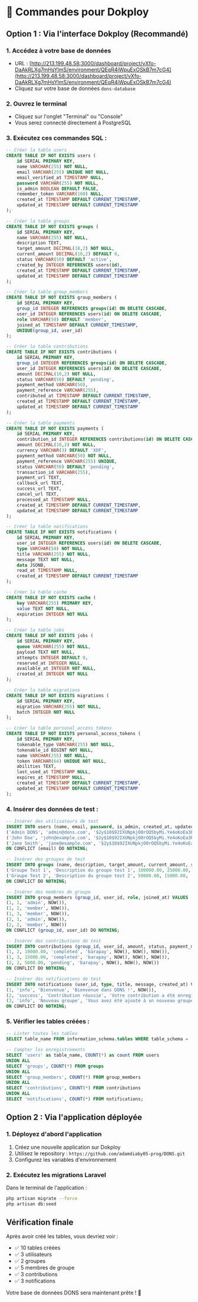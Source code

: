 # 🚀 Commandes pour Dokploy

## Option 1 : Via l'interface Dokploy (Recommandé)

### 1. Accédez à votre base de données
- URL : [http://213.199.48.58:3000/dashboard/project/vXfo-DaAkRLXg7mHsYlmS/environment/QEqR4iWpuExOSkB7m7cG4](http://213.199.48.58:3000/dashboard/project/vXfo-DaAkRLXg7mHsYlmS/environment/QEqR4iWpuExOSkB7m7cG4)
- Cliquez sur votre base de données `dons-database`

### 2. Ouvrez le terminal
- Cliquez sur l'onglet "Terminal" ou "Console"
- Vous serez connecté directement à PostgreSQL

### 3. Exécutez ces commandes SQL :

```sql
-- Créer la table users
CREATE TABLE IF NOT EXISTS users (
    id SERIAL PRIMARY KEY,
    name VARCHAR(255) NOT NULL,
    email VARCHAR(255) UNIQUE NOT NULL,
    email_verified_at TIMESTAMP NULL,
    password VARCHAR(255) NOT NULL,
    is_admin BOOLEAN DEFAULT FALSE,
    remember_token VARCHAR(100) NULL,
    created_at TIMESTAMP DEFAULT CURRENT_TIMESTAMP,
    updated_at TIMESTAMP DEFAULT CURRENT_TIMESTAMP
);

-- Créer la table groups
CREATE TABLE IF NOT EXISTS groups (
    id SERIAL PRIMARY KEY,
    name VARCHAR(255) NOT NULL,
    description TEXT,
    target_amount DECIMAL(10,2) NOT NULL,
    current_amount DECIMAL(10,2) DEFAULT 0,
    status VARCHAR(50) DEFAULT 'active',
    created_by INTEGER REFERENCES users(id),
    created_at TIMESTAMP DEFAULT CURRENT_TIMESTAMP,
    updated_at TIMESTAMP DEFAULT CURRENT_TIMESTAMP
);

-- Créer la table group_members
CREATE TABLE IF NOT EXISTS group_members (
    id SERIAL PRIMARY KEY,
    group_id INTEGER REFERENCES groups(id) ON DELETE CASCADE,
    user_id INTEGER REFERENCES users(id) ON DELETE CASCADE,
    role VARCHAR(50) DEFAULT 'member',
    joined_at TIMESTAMP DEFAULT CURRENT_TIMESTAMP,
    UNIQUE(group_id, user_id)
);

-- Créer la table contributions
CREATE TABLE IF NOT EXISTS contributions (
    id SERIAL PRIMARY KEY,
    group_id INTEGER REFERENCES groups(id) ON DELETE CASCADE,
    user_id INTEGER REFERENCES users(id) ON DELETE CASCADE,
    amount DECIMAL(10,2) NOT NULL,
    status VARCHAR(50) DEFAULT 'pending',
    payment_method VARCHAR(50),
    payment_reference VARCHAR(255),
    contributed_at TIMESTAMP DEFAULT CURRENT_TIMESTAMP,
    created_at TIMESTAMP DEFAULT CURRENT_TIMESTAMP,
    updated_at TIMESTAMP DEFAULT CURRENT_TIMESTAMP
);

-- Créer la table payments
CREATE TABLE IF NOT EXISTS payments (
    id SERIAL PRIMARY KEY,
    contribution_id INTEGER REFERENCES contributions(id) ON DELETE CASCADE,
    amount DECIMAL(10,2) NOT NULL,
    currency VARCHAR(3) DEFAULT 'XOF',
    payment_method VARCHAR(50) NOT NULL,
    payment_reference VARCHAR(255) UNIQUE,
    status VARCHAR(50) DEFAULT 'pending',
    transaction_id VARCHAR(255),
    payment_url TEXT,
    callback_url TEXT,
    success_url TEXT,
    cancel_url TEXT,
    processed_at TIMESTAMP NULL,
    created_at TIMESTAMP DEFAULT CURRENT_TIMESTAMP,
    updated_at TIMESTAMP DEFAULT CURRENT_TIMESTAMP
);

-- Créer la table notifications
CREATE TABLE IF NOT EXISTS notifications (
    id SERIAL PRIMARY KEY,
    user_id INTEGER REFERENCES users(id) ON DELETE CASCADE,
    type VARCHAR(50) NOT NULL,
    title VARCHAR(255) NOT NULL,
    message TEXT NOT NULL,
    data JSONB,
    read_at TIMESTAMP NULL,
    created_at TIMESTAMP DEFAULT CURRENT_TIMESTAMP
);

-- Créer la table cache
CREATE TABLE IF NOT EXISTS cache (
    key VARCHAR(255) PRIMARY KEY,
    value TEXT NOT NULL,
    expiration INTEGER NOT NULL
);

-- Créer la table jobs
CREATE TABLE IF NOT EXISTS jobs (
    id SERIAL PRIMARY KEY,
    queue VARCHAR(255) NOT NULL,
    payload TEXT NOT NULL,
    attempts INTEGER DEFAULT 0,
    reserved_at INTEGER NULL,
    available_at INTEGER NOT NULL,
    created_at INTEGER NOT NULL
);

-- Créer la table migrations
CREATE TABLE IF NOT EXISTS migrations (
    id SERIAL PRIMARY KEY,
    migration VARCHAR(255) NOT NULL,
    batch INTEGER NOT NULL
);

-- Créer la table personal_access_tokens
CREATE TABLE IF NOT EXISTS personal_access_tokens (
    id SERIAL PRIMARY KEY,
    tokenable_type VARCHAR(255) NOT NULL,
    tokenable_id BIGINT NOT NULL,
    name VARCHAR(255) NOT NULL,
    token VARCHAR(64) UNIQUE NOT NULL,
    abilities TEXT,
    last_used_at TIMESTAMP NULL,
    expires_at TIMESTAMP NULL,
    created_at TIMESTAMP DEFAULT CURRENT_TIMESTAMP,
    updated_at TIMESTAMP DEFAULT CURRENT_TIMESTAMP
);
```

### 4. Insérer des données de test :

```sql
-- Insérer des utilisateurs de test
INSERT INTO users (name, email, password, is_admin, created_at, updated_at) VALUES
('Admin DONS', 'admin@dons.com', '$2y$10$92IXUNpkjO0rOQ5byMi.Ye4oKoEa3Ro9llC/.og/at2.uheWG/igi', true, NOW(), NOW()),
('John Doe', 'john@example.com', '$2y$10$92IXUNpkjO0rOQ5byMi.Ye4oKoEa3Ro9llC/.og/at2.uheWG/igi', false, NOW(), NOW()),
('Jane Smith', 'jane@example.com', '$2y$10$92IXUNpkjO0rOQ5byMi.Ye4oKoEa3Ro9llC/.og/at2.uheWG/igi', false, NOW(), NOW())
ON CONFLICT (email) DO NOTHING;

-- Insérer des groupes de test
INSERT INTO groups (name, description, target_amount, current_amount, status, created_by, created_at, updated_at) VALUES
('Groupe Test 1', 'Description du groupe test 1', 100000.00, 25000.00, 'active', 1, NOW(), NOW()),
('Groupe Test 2', 'Description du groupe test 2', 50000.00, 15000.00, 'active', 1, NOW(), NOW())
ON CONFLICT DO NOTHING;

-- Insérer des membres de groupe
INSERT INTO group_members (group_id, user_id, role, joined_at) VALUES
(1, 1, 'admin', NOW()),
(1, 2, 'member', NOW()),
(1, 3, 'member', NOW()),
(2, 1, 'admin', NOW()),
(2, 2, 'member', NOW())
ON CONFLICT (group_id, user_id) DO NOTHING;

-- Insérer des contributions de test
INSERT INTO contributions (group_id, user_id, amount, status, payment_method, contributed_at, created_at, updated_at) VALUES
(1, 2, 10000.00, 'completed', 'barapay', NOW(), NOW(), NOW()),
(1, 3, 15000.00, 'completed', 'barapay', NOW(), NOW(), NOW()),
(2, 2, 5000.00, 'pending', 'barapay', NOW(), NOW(), NOW())
ON CONFLICT DO NOTHING;

-- Insérer des notifications de test
INSERT INTO notifications (user_id, type, title, message, created_at) VALUES
(1, 'info', 'Bienvenue', 'Bienvenue dans DONS !', NOW()),
(2, 'success', 'Contribution réussie', 'Votre contribution a été enregistrée avec succès', NOW()),
(3, 'info', 'Nouveau groupe', 'Vous avez été ajouté à un nouveau groupe', NOW())
ON CONFLICT DO NOTHING;
```

### 5. Vérifier les tables créées :

```sql
-- Lister toutes les tables
SELECT table_name FROM information_schema.tables WHERE table_schema = 'public' ORDER BY table_name;

-- Compter les enregistrements
SELECT 'users' as table_name, COUNT(*) as count FROM users
UNION ALL
SELECT 'groups', COUNT(*) FROM groups
UNION ALL
SELECT 'group_members', COUNT(*) FROM group_members
UNION ALL
SELECT 'contributions', COUNT(*) FROM contributions
UNION ALL
SELECT 'notifications', COUNT(*) FROM notifications;
```

## Option 2 : Via l'application déployée

### 1. Déployez d'abord l'application
1. Créez une nouvelle application sur Dokploy
2. Utilisez le repository : `https://github.com/adamdiaby05-prog/DONS.git`
3. Configurez les variables d'environnement

### 2. Exécutez les migrations Laravel
Dans le terminal de l'application :
```bash
php artisan migrate --force
php artisan db:seed
```

## Vérification finale

Après avoir créé les tables, vous devriez voir :
- ✅ 10 tables créées
- ✅ 3 utilisateurs
- ✅ 2 groupes
- ✅ 5 membres de groupe
- ✅ 3 contributions
- ✅ 3 notifications

Votre base de données DONS sera maintenant prête ! 🚀

